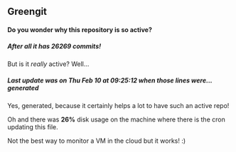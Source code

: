 ## Greengit

#### Do you wonder why this repository is so active?

##### After all it has 26269 commits!

But is it *really* active? Well...

##### Last update was on Thu Feb 10 at 09:25:12 when those lines were... generated

Yes, generated, because it certainly helps a lot to have such an active repo!

Oh and there was **26%** disk usage on the machine
where there is the cron updating this file.

Not the best way to monitor a VM in the cloud but it works! :)
